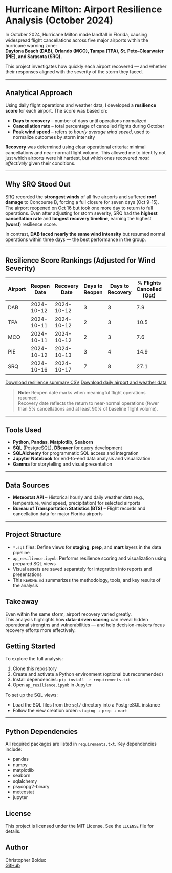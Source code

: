 # Hurricane Milton: Airport Resilience Analysis (October 2024)

In October 2024, Hurricane Milton made landfall in Florida, causing widespread flight cancellations across five major airports within the hurricane warning zone:  
**Daytona Beach (DAB), Orlando (MCO), Tampa (TPA), St. Pete–Clearwater (PIE), and Sarasota (SRQ).**

This project investigates how quickly each airport recovered — and whether their responses aligned with the severity of the storm they faced.

---

## Analytical Approach

Using daily flight operations and weather data, I developed a **resilience score** for each airport. The score was based on:

- **Days to recovery** – number of days until operations normalized  
- **Cancellation rate** – total percentage of cancelled flights during October  
- **Peak wind speed** – refers to *hourly average wind speed*, used to normalize outcomes by storm intensity

**Recovery** was determined using clear operational criteria: minimal cancellations and near-normal flight volume.
This allowed me to identify not just which airports were hit hardest, but which ones recovered *most effectively* given their conditions. 

---

## Why SRQ Stood Out

SRQ recorded the **strongest winds** of all five airports and suffered **roof damage** to Concourse B, forcing a full closure for seven days (Oct 9-15). The airport reopened on Oct 16 but took one more day to return to full operations.
Even after adjusting for storm severity, SRQ had the **highest cancellation rate** and **longest recovery timeline**, earning the highest (**worst**) resilience score.

In contrast, **DAB faced nearly the same wind intensity** but resumed normal operations within three days — the best performance in the group.

---

## Resilience Score Rankings (Adjusted for Wind Severity)

| Airport | Reopen Date   | Recovery Date | Days to Reopen | Days to Recovery | % Flights Cancelled (Oct) | Peak Wind (km/h) | Resilience Score |
|---------|---------------|---------------|----------------|------------------|---------------------------|------------------|------------------|
| DAB     | 2024-10-12    | 2024-10-12    | 3              | 3                | 7.9                       | 100.1            | 3.79             |
| TPA     | 2024-10-11    | 2024-10-12    | 2              | 3                | 10.5                      | 83.5             | 4.85             |
| MCO     | 2024-10-11    | 2024-10-12    | 2              | 3                | 7.6                       | 74.2             | 5.07             |
| PIE     | 2024-10-12    | 2024-10-13    | 3              | 4                | 14.9                      | 90.4             | 6.07             |
| SRQ     | 2024-10-16    | 2024-10-17    | 7              | 8                | 27.1                      | 117.0            | 9.15             |

[Download resilience summary CSV](csv_files/airport_resilience_summary.csv)
[Download daily airport and weather data](csv_files/mart_airport_daily_milton.csv)

> **Note:** Reopen date marks when meaningful flight operations resumed.  
> Recovery date reflects the return to near-normal operations (fewer than 5% cancellations and at least 90% of baseline flight volume).

---
## Tools Used

- **Python**, **Pandas**, **Matplotlib**, **Seaborn**
- **SQL** (PostgreSQL), **DBeaver** for query development
- **SQLAlchemy** for programmatic SQL access and integration
- **Jupyter Notebook** for end-to-end data analysis and visualization
- **Gamma** for storytelling and visual presentation

---

## Data Sources

- **Meteostat API** – Historical hourly and daily weather data (e.g., temperature, wind speed, precipitation) for selected airports
- **Bureau of Transportation Statistics (BTS)** – Flight records and cancellation data for major Florida airports

---

## Project Structure

- `*.sql` files: Define views for **staging**, **prep**, and **mart** layers in the data pipeline
- `ap_resilience.ipynb`: Performs resilience scoring and visualization using prepared SQL views
- Visual assets are saved separately for integration into reports and presentations
- This `README.md` summarizes the methodology, tools, and key results of the analysis

## Takeaway

Even within the same storm, airport recovery varied greatly.  
This analysis highlights how **data-driven scoring** can reveal hidden operational strengths and vulnerabilities — and help decision-makers focus recovery efforts more effectively.

## Getting Started

To explore the full analysis:

1. Clone this repository
2. Create and activate a Python environment (optional but recommended)
3. Install dependencies: `pip install -r requirements.txt`
4. Open `ap_resilience.ipynb` in Jupyter

To set up the SQL views:

- Load the SQL files from the `sql/` directory into a PostgreSQL instance
- Follow the view creation order: `staging → prep → mart`

---

## Python Dependencies

All required packages are listed in `requirements.txt`. Key dependencies include:

- pandas  
- numpy  
- matplotlib  
- seaborn  
- sqlalchemy  
- psycopg2-binary  
- meteostat  
- jupyter

## License

This project is licensed under the MIT License. See the `LICENSE` file for details.

## Author

Christopher Bolduc  
[GitHub](https://github.com/christopherbolduc)

